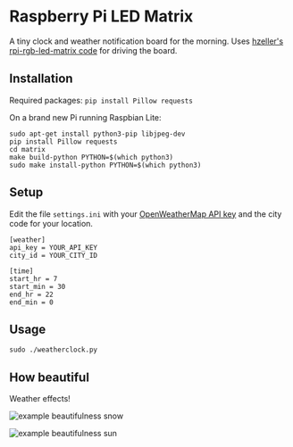 Raspberry Pi LED Matrix
=======================

A tiny clock and weather notification board for the morning.
Uses [hzeller's rpi-rgb-led-matrix code](https://github.com/hzeller/rpi-rgb-led-matrix) for driving the board.

## Installation
Required packages:
```pip install Pillow requests```

On a brand new Pi running Raspbian Lite:
```
sudo apt-get install python3-pip libjpeg-dev
pip install Pillow requests
cd matrix
make build-python PYTHON=$(which python3)
sudo make install-python PYTHON=$(which python3)
```

## Setup
Edit the file `settings.ini` with your [OpenWeatherMap API key](https://openweathermap.org/api) and the city code for your location.
```
[weather]
api_key = YOUR_API_KEY
city_id = YOUR_CITY_ID

[time]
start_hr = 7
start_min = 30
end_hr = 22
end_min = 0
```

## Usage
```sudo ./weatherclock.py```

## How beautiful
Weather effects!

![example beautifulness snow](snowing.gif)

![example beautifulness sun](sunny.gif)
